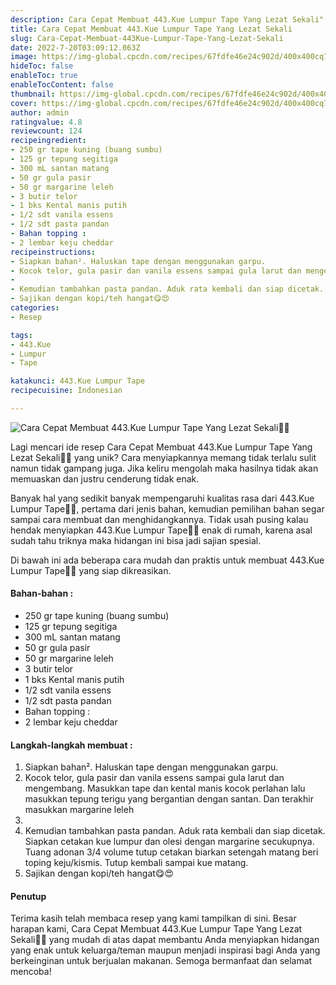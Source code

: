 ```yaml
---
description: Cara Cepat Membuat 443.Kue Lumpur Tape Yang Lezat Sekali"
title: Cara Cepat Membuat 443.Kue Lumpur Tape Yang Lezat Sekali
slug: Cara-Cepat-Membuat-443Kue-Lumpur-Tape-Yang-Lezat-Sekali
date: 2022-7-20T03:09:12.063Z
image: https://img-global.cpcdn.com/recipes/67fdfe46e24c902d/400x400cq70/photo.jpg
hideToc: false
enableToc: true
enableTocContent: false
thumbnail: https://img-global.cpcdn.com/recipes/67fdfe46e24c902d/400x400cq70/photo.jpg
cover: https://img-global.cpcdn.com/recipes/67fdfe46e24c902d/400x400cq70/photo.jpg
author: admin
ratingvalue: 4.8
reviewcount: 124
recipeingredient:
- 250 gr tape kuning (buang sumbu)
- 125 gr tepung segitiga
- 300 mL santan matang
- 50 gr gula pasir
- 50 gr margarine leleh
- 3 butir telor
- 1 bks Kental manis putih
- 1/2 sdt vanila essens
- 1/2 sdt pasta pandan
- Bahan topping :
- 2 lembar keju cheddar
recipeinstructions:
- Siapkan bahan². Haluskan tape dengan menggunakan garpu.
- Kocok telor, gula pasir dan vanila essens sampai gula larut dan mengembang. Masukkan tape dan kental manis kocok perlahan lalu masukkan tepung terigu yang bergantian dengan santan. Dan terakhir masukkan margarine leleh
- 
- Kemudian tambahkan pasta pandan. Aduk rata kembali dan siap dicetak. Siapkan cetakan kue lumpur dan olesi dengan margarine secukupnya. Tuang adonan 3/4 volume tutup cetakan biarkan setengah matang beri toping keju/kismis. Tutup kembali sampai kue matang.
- Sajikan dengan kopi/teh hangat😋😍
categories:
- Resep

tags:
- 443.Kue
- Lumpur
- Tape

katakunci: 443.Kue Lumpur Tape
recipecuisine: Indonesian

---
```


![Cara Cepat Membuat 443.Kue Lumpur Tape Yang Lezat Sekali👩‍🍳](https://img-global.cpcdn.com/recipes/67fdfe46e24c902d/400x400cq70/photo.jpg)

Lagi mencari ide resep Cara Cepat Membuat 443.Kue Lumpur Tape Yang Lezat Sekali👩‍🍳 yang unik? Cara menyiapkannya memang tidak terlalu sulit namun tidak gampang juga. Jika keliru mengolah maka hasilnya tidak akan memuaskan dan justru cenderung tidak enak.

Banyak hal yang sedikit banyak mempengaruhi kualitas rasa dari 443.Kue Lumpur Tape👩‍🍳, pertama dari jenis bahan, kemudian pemilihan bahan segar sampai cara membuat dan menghidangkannya. Tidak usah pusing kalau hendak menyiapkan 443.Kue Lumpur Tape👩‍🍳 enak di rumah, karena asal sudah tahu triknya maka hidangan ini bisa jadi sajian spesial.

Di bawah ini ada beberapa cara mudah dan praktis untuk membuat 443.Kue Lumpur Tape👩‍🍳 yang siap dikreasikan.

<!--inarticleads1-->

#### Bahan-bahan :

- 250 gr tape kuning (buang sumbu)
- 125 gr tepung segitiga
- 300 mL santan matang
- 50 gr gula pasir
- 50 gr margarine leleh
- 3 butir telor
- 1 bks Kental manis putih
- 1/2 sdt vanila essens
- 1/2 sdt pasta pandan
- Bahan topping :
- 2 lembar keju cheddar

<!--inarticleads2-->

#### Langkah-langkah membuat :

1. Siapkan bahan². Haluskan tape dengan menggunakan garpu.
1. Kocok telor, gula pasir dan vanila essens sampai gula larut dan mengembang. Masukkan tape dan kental manis kocok perlahan lalu masukkan tepung terigu yang bergantian dengan santan. Dan terakhir masukkan margarine leleh
1. 
1. Kemudian tambahkan pasta pandan. Aduk rata kembali dan siap dicetak. Siapkan cetakan kue lumpur dan olesi dengan margarine secukupnya. Tuang adonan 3/4 volume tutup cetakan biarkan setengah matang beri toping keju/kismis. Tutup kembali sampai kue matang.
1. Sajikan dengan kopi/teh hangat😋😍

#### Penutup

Terima kasih telah membaca resep yang kami tampilkan di sini. Besar harapan kami, Cara Cepat Membuat 443.Kue Lumpur Tape Yang Lezat Sekali👩‍🍳 yang mudah di atas dapat membantu Anda menyiapkan hidangan yang enak untuk keluarga/teman maupun menjadi inspirasi bagi Anda yang berkeinginan untuk berjualan makanan. Semoga bermanfaat dan selamat mencoba!